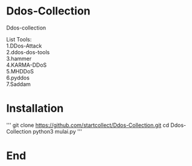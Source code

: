 # Ddos-Collection
Ddos-collection

List Tools:     
1.DDos-Attack     
2.ddos-dos-tools     
3.hammer     
4.KARMA-DDoS    
5.MHDDoS          
6.pyddos          
7.Saddam         

# Installation
'''
git clone https://github.com/startcollect/Ddos-Collection.git
cd Ddos-Collection
python3 mulai.py
'''

# End

